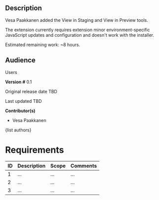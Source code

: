 ## Description ##
Vesa Paakkanen added the  View in Staging and View in Preview tools.

The extension currently requires extension minor environment-specific JavaScript updates and configuration and doesn't work with the installer.

Estimated remaining work: ~8 hours.

## Audience ##
Users

**Version #**
0.1

Original release date
TBD

Last updated
TBD

**Contributor(s)**

  * Vesa Paakkanen

{list authors}

# Requirements #
| ID | Description | Scope | Comments |
|:---|:------------|:------|:---------|
| 1  | ...         | ...   | ...      |
| 2  | ...         | ...   | ...      |
| 3  | ...         | ...   | ...      |